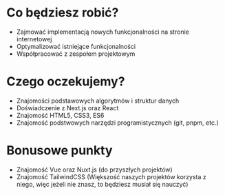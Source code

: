 # Co będziesz robić?

- Zajmować implementacją nowych funkcjonalności na stronie internetowej
- Optymalizować istniejące funkcjonalności
- Współpracować z zespołem projektowym

# Czego oczekujemy?

- Znajomości podstawowych algorytmów i struktur danych
- Doświadczenie z Next.js oraz React
- Znajomość HTML5, CSS3, ES6
- Znajomość podstwowych narzędzi programistycznych (git, pnpm, etc.)

# Bonusowe punkty

- Znajomość Vue oraz Nuxt.js (do przyszłych projektów)
- Znajomość TailwindCSS (Większość naszych projektów korzysta z niego, więc jeżeli nie znasz, to będziesz musiał się nauczyć)
